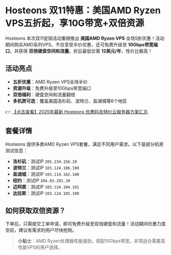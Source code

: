 # Hosteons 双11特惠：美国AMD Ryzen VPS五折起，享10G带宽+双倍资源

Hosteons 本次双11促销活动重磅推出 **美国AMD Ryzen VPS** 全场5折优惠！活动期间购买AMD系列VPS，不仅享受半价优惠，还可免费升级至 **10Gbps带宽端口**，并获得 **双倍硬盘空间和流量**。折后最低仅需 **12美元/年**，性价比极高！

## 活动亮点

- **五折优惠**：AMD Ryzen VPS全场半价
- **资源升级**：免费升级至10Gbps带宽端口
- **双倍福利**：硬盘空间和流量翻倍
- **多机房可选**：覆盖美国洛杉矶、波特兰、盐湖城等6个地区

👉 [【点击查看】2025年最新 Hosteons 优惠码及特价云服务器方案汇总](https://bit.ly/hosteons)

## 套餐详情

Hosteons 提供多款AMD Ryzen VPS套餐，满足不同用户需求。以下是部分机房测试信息：

- **洛杉矶**：测试IP `205.234.156.10`
- **波特兰**：测试IP `103.124.106.100`
- **盐湖城**：测试IP `103.114.162.100`
- **纽约**：测试IP `204.93.201.10`
- **迈阿密**：测试IP `103.124.104.101`
- **达拉斯**：测试IP `103.124.105.100`

## 如何获取双倍资源？

下单后，只需提交工单申请，即可免费升级至双倍硬盘和流量！活动期间优惠力度空前，建议有需求的用户尽快抢购。

> **小贴士**：AMD Ryzen处理器性能强劲，搭配10Gbps带宽，非常适合需要高性能VPS的用户选择。